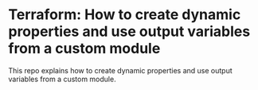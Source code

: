 # Terraform: How to create dynamic properties and use output variables from a custom module 

This repo explains how to create dynamic properties and use output variables from a custom module.
